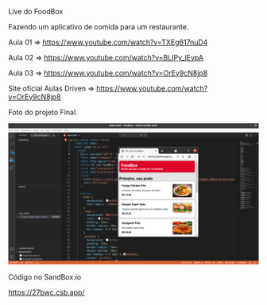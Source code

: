 Live do FoodBox 

Fazendo um aplicativo de comida para um restaurante.

Aula 01 => https://www.youtube.com/watch?v=TXEg617nuD4

Aula 02 => https://www.youtube.com/watch?v=BLIPy_lEvpA

Aula 03 => https://www.youtube.com/watch?v=OrEy9cN8jp8

Site oficial Aulas Driven => https://www.youtube.com/watch?v=OrEy9cN8jp8

Foto do projeto Final.

![Projeto Final](/images/image-20210819070445981.png)

Código no SandBox.io

https://27bwc.csb.app/
